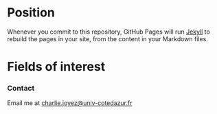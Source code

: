 # Position


<!---
Test : You can use the [editor on GitHub](https://github.com/cjoyez/cjoyez.github.io/edit/master/index.md) to maintain and preview the content for your website in Markdown files.
-->
Whenever you commit to this repository, GitHub Pages will run [Jekyll](https://jekyllrb.com/) to rebuild the pages in your site, from the content in your Markdown files.

# Fields of interest
<!---
Markdown is a lightweight and easy-to-use syntax for styling your writing. It includes conventions for

```markdown
Syntax highlighted code block

# Header 1
## Header 2
### Header 3

- Bulleted
- List

1. Numbered
2. List

**Bold** and _Italic_ and `Code` text

[Link](url) and ![Image](src)
```

For more details see [GitHub Flavored Markdown](https://guides.github.com/features/mastering-markdown/).

### Jekyll Themes

Your Pages site will use the layout and styles from the Jekyll theme you have selected in your [repository settings](https://github.com/cjoyez/cjoyez.github.io/settings). The name of this theme is saved in the Jekyll `_config.yml` configuration file.
-->
### Contact
Email me at [charlie.joyez@univ-cotedazur.fr](mailto:charlie.joyez@univ-cotedazur.fr)
<!---
Having trouble with Pages? Check out our [documentation](https://help.github.com/categories/github-pages-basics/) or [contact support](https://github.com/contact) and we’ll help you sort it out.
-->
